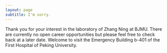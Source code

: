 ```yaml
---
layout: page
subtitle: I'm sorry.
---
```


Thank you for your interest in the laboratory of Zhang Ning at BJMU. 
There are currently no open career opportunities but please feel free to check back at a later date.
Welcome to visit the Emergency Building b-401 of the First Hospital of Peking University.

